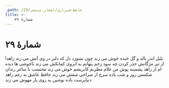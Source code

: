```yaml
---
_path: /حافظ-شیرازی/اشعار-منتسب/29
title: >-
    شمارهٔ ۲۹
---
```

# شمارهٔ ۲۹

بلبل اندر ناله و گل خنده خوش می زند
چون نسوزد دل که دلبر در وی آتش می زند
زاهدا از تیر مژگانش حذر کردن چه سود
زخم پنهانم به ابروی کمانکش می زند
ناخوشی ها دیده ام از زاهد پشمینه پوش
من غلام مطربم کابریشم خوش می زند
محتسب با ساغر رندان شکستن روز و شب
باده سرخ از صراحی منقش می زند
حافظ عاشق به رغم زاهد دنیاپرست
باده نوشین به روی یار مهوش می زند
